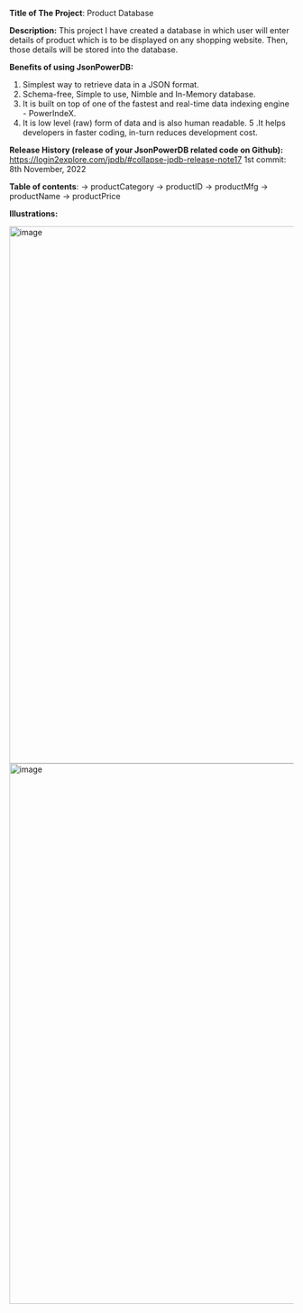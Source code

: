 **Title of The Project**: Product Database

**Description:**
This project I have created a database in which user will enter details of product which is to be displayed on any shopping website. Then, those details will be stored into the database.

**Benefits of using JsonPowerDB:**
1. Simplest way to retrieve data in a JSON format.
2. Schema-free, Simple to use, Nimble and In-Memory database.
3. It is built on top of one of the fastest and real-time data indexing engine - PowerIndeX.
4. It is low level (raw) form of data and is also human readable.
5 .It helps developers in faster coding, in-turn reduces development cost.

**Release History (release of your JsonPowerDB related code on Github):**
https://login2explore.com/jpdb/#collapse-jpdb-release-note17
1st commit: 8th November, 2022

**Table of contents**:
-> productCategory
-> productID
-> productMfg
-> productName
-> productPrice

**Illustrations:**

<img width="953" alt="image" src="https://user-images.githubusercontent.com/85025407/200576804-8adf8adc-0f79-4eea-af53-479dfd0cbda9.png">
<img width="959" alt="image" src="https://user-images.githubusercontent.com/85025407/200576927-6eae3c04-bb0c-4eb7-92dc-371646a2d20c.png">

